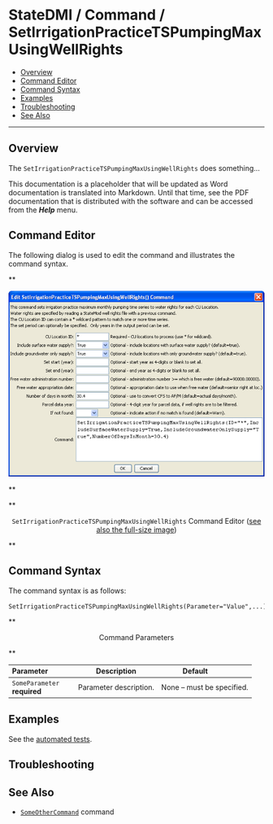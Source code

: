 # StateDMI / Command / SetIrrigationPracticeTSPumpingMaxUsingWellRights #

* [Overview](#overview)
* [Command Editor](#command-editor)
* [Command Syntax](#command-syntax)
* [Examples](#examples)
* [Troubleshooting](#troubleshooting)
* [See Also](#see-also)

-------------------------

## Overview ##

The `SetIrrigationPracticeTSPumpingMaxUsingWellRights` does something...

This documentation is a placeholder that will be updated as Word documentation is translated into Markdown.
Until that time, see the PDF documentation that is distributed with the software and can be accessed
from the ***Help*** menu.

## Command Editor ##

The following dialog is used to edit the command and illustrates the command syntax.

**<p style="text-align: center;">
![SetIrrigationPracticeTSPumpingMaxUsingWellRights](SetIrrigationPracticeTSPumpingMaxUsingWellRights.png)
</p>**

**<p style="text-align: center;">
`SetIrrigationPracticeTSPumpingMaxUsingWellRights` Command Editor (<a href="../SetIrrigationPracticeTSPumpingMaxUsingWellRights.png">see also the full-size image</a>)
</p>**

## Command Syntax ##

The command syntax is as follows:

```text
SetIrrigationPracticeTSPumpingMaxUsingWellRights(Parameter="Value",...)
```
**<p style="text-align: center;">
Command Parameters
</p>**

| **Parameter**&nbsp;&nbsp;&nbsp;&nbsp;&nbsp;&nbsp;&nbsp;&nbsp;&nbsp;&nbsp;&nbsp;&nbsp; | **Description** | **Default**&nbsp;&nbsp;&nbsp;&nbsp;&nbsp;&nbsp;&nbsp;&nbsp;&nbsp;&nbsp; |
| --------------|-----------------|----------------- |
|`SomeParameter`<br>**required**|Parameter description.|None – must be specified.|

## Examples ##

See the [automated tests](https://github.com/OpenCDSS/cdss-app-statedmi-test/tree/master/test/regression/commands/SetIrrigationPracticeTSPumpingMaxUsingWellRights).

## Troubleshooting ##

## See Also ##

* [`SomeOtherCommand`](../SomeOtherCommand/SomeOtherCommand) command
